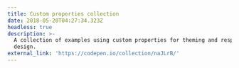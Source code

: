 ```yaml
---
title: Custom properties collection
date: 2018-05-20T04:27:34.323Z
headless: true
description: >-
  A collection of examples using custom properties for theming and responsive
  design.
external_link: 'https://codepen.io/collection/naJLrB/'
---
```



